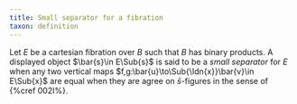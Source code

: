 ```yaml
---
title: Small separator for a fibration
taxon: definition
---
```


Let $E$ be a cartesian fibration over $B$ such that $B$ has
binary products. A displayed object $\bar{s}\in E\Sub{s}$ is said to be a
*small separator* for $E$ when any two vertical maps $f,g:\bar{u}\to\Sub{\Idn{x}}\bar{v}\in E\Sub{x}$ are equal when they are agree on $\bar{s}$-figures in the sense of {%cref 002I%}.
